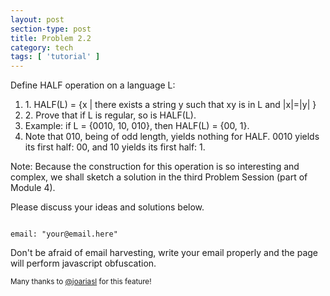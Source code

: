 ```yaml
---
layout: post
section-type: post
title: Problem 2.2
category: tech
tags: [ 'tutorial' ]
---
```

Define HALF operation on a language L: 

<ol>
  <li>1. HALF(L) = {x | there exists a string y such that xy is in L and |x|=|y| }</li>
  <li>2. Prove that if L is regular, so is HALF(L).  </li>
  <li>Example: if L = {0010, 10, 010}, then HALF(L) = {00, 1}.  </li>
  <li>Note that 010, being of odd length, yields nothing for HALF. 0010 yields its first half: 00, and 10 yields its first half: 1. </li>
</ol>

Note: Because the construction for this operation is so interesting and complex, we shall sketch a solution in the third Problem Session (part of Module 4).
<p></p>
Please discuss your ideas and solutions below.

<pre><code data-trim class="yaml">
email: "your@email.here"
</code></pre>

Don't be afraid of email harvesting, write your email properly and the page will perform javascript obfuscation.

<small>Many thanks to <a href="http://i.stanford.edu/~ullman/focs.html" target="\_blank">@joariasl</a> for this feature!</small>
